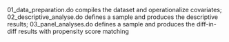01_data_preparation.do compiles the dataset and operationalize covariates;
02_descriptive_analyse.do defines a sample and produces the descriptive results;
03_panel_analyses.do defines a sample and produces the diff-in-diff results with propensity score matching
